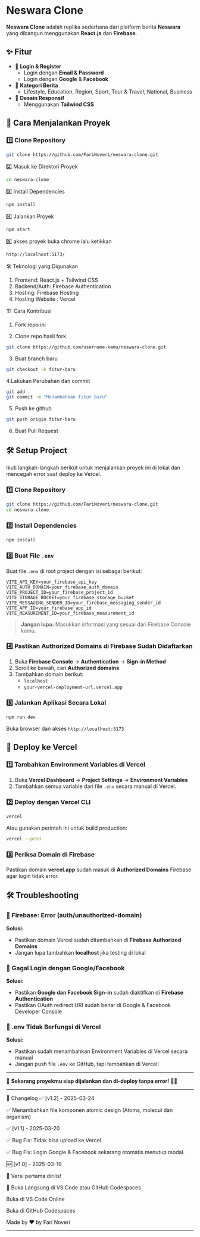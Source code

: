 # Neswara Clone

**Neswara Clone** adalah replika sederhana dari platform berita **Neswara** yang dibangun menggunakan **React.js** dan **Firebase**.

## ✨ Fitur

- 🔐 **Login & Register**
  - Login dengan **Email & Password**
  - Login dengan **Google** & **Facebook**
- 📰 **Kategori Berita**
  - Lifestyle, Education, Region, Sport, Tour & Travel, National, Business
- 🎨 **Desain Responsif**
  - Menggunakan **Tailwind CSS**

## 🚀 Cara Menjalankan Proyek

### 1️⃣ Clone Repository
```sh
git clone https://github.com/FariNoveri/neswara-clone.git
```

2️⃣ Masuk ke Direktori Proyek
```sh
cd neswara-clone
```

3️⃣ Install Dependencies
```sh
npm install
```

4️⃣ Jalankan Proyek
```sh
npm start
```
5️⃣ akses proyek 
buka chrome lalu ketikkan 
```sh
http://localhost:5173/
```

🛠 Teknologi yang Digunakan
1. Frontend: React.js + Tailwind CSS
2. Backend/Auth: Firebase Authentication
3. Hosting: Firebase Hosting
4. Hosting Website : Vercel

🏗️ Cara Kontribusi
1. Fork repo ini

2. Clone repo hasil fork
```sh
git clone https://github.com/username-kamu/neswara-clone.git
```

3. Buat branch baru
```sh
git checkout -b fitur-baru
```

4.Lakukan Perubahan dan commit
```sh
git add .
git commit -m "Menambahkan fitur baru"
```

5. Push ke github
```sh
git push origin fitur-baru
```

6. Buat Pull Request



## 🛠️ Setup Project
Ikuti langkah-langkah berikut untuk menjalankan proyek ini di lokal dan mencegah error saat deploy ke Vercel.

### 1️⃣ Clone Repository
```sh
git clone https://github.com/FariNoveri/neswara-clone.git
cd neswara-clone
```

### 2️⃣ Install Dependencies
```sh
npm install
```

### 3️⃣ Buat File `.env`
Buat file `.env` di root project dengan isi sebagai berikut:
```env
VITE_API_KEY=your_firebase_api_key
VITE_AUTH_DOMAIN=your_firebase_auth_domain
VITE_PROJECT_ID=your_firebase_project_id
VITE_STORAGE_BUCKET=your_firebase_storage_bucket
VITE_MESSAGING_SENDER_ID=your_firebase_messaging_sender_id
VITE_APP_ID=your_firebase_app_id
VITE_MEASUREMENT_ID=your_firebase_measurement_id
```
> **Jangan lupa:** Masukkan informasi yang sesuai dari Firebase Console kamu.

### 4️⃣ Pastikan **Authorized Domains** di Firebase Sudah Didaftarkan
1. Buka **Firebase Console** → **Authentication** → **Sign-in Method**
2. Scroll ke bawah, cari **Authorized domains**
3. Tambahkan domain berikut:
   - `localhost`
   - `your-vercel-deployment-url.vercel.app`

### 5️⃣ Jalankan Aplikasi Secara Lokal
```sh
npm run dev
```
Buka browser dan akses `http://localhost:5173`

## 🚀 Deploy ke Vercel

### 1️⃣ Tambahkan Environment Variables di Vercel
1. Buka **Vercel Dashboard** → **Project Settings** → **Environment Variables**
2. Tambahkan semua variable dari file `.env` secara manual di Vercel.

### 2️⃣ Deploy dengan Vercel CLI
```sh
vercel
```
Atau gunakan perintah ini untuk build production:
```sh
vercel --prod
```

### 3️⃣ Periksa Domain di Firebase
Pastikan domain **vercel.app** sudah masuk di **Authorized Domains** Firebase agar login tidak error.

## 🛠 Troubleshooting
### 🔴 **Firebase: Error (auth/unauthorized-domain)**
**Solusi:**
- Pastikan domain Vercel sudah ditambahkan di **Firebase Authorized Domains**
- Jangan lupa tambahkan **localhost** jika testing di lokal

### 🔴 **Gagal Login dengan Google/Facebook**
**Solusi:**
- Pastikan **Google dan Facebook Sign-in** sudah diaktifkan di **Firebase Authentication**
- Pastikan OAuth redirect URI sudah benar di Google & Facebook Developer Console

### 🔴 **.env Tidak Berfungsi di Vercel**
**Solusi:**
- Pastikan sudah menambahkan Environment Variables di Vercel secara manual
- Jangan push file `.env` ke GitHub, tapi tambahkan di Vercel!

---

🎉 **Sekarang proyekmu siap dijalankan dan di-deploy tanpa error!** 🚀🔥




--------------------------------------------------------------------------------

📌 Changelog
✅ [v1.2] - 2025-03-24

✅ Menambahkan file komponen atomic design (Atoms, molecul dan organism)

✅ [v1.1] - 2025-03-20

✅ Bug Fix: Tidak bisa upload ke Vercel

✅ Bug Fix: Login Google & Facebook sekarang otomatis menutup modal.

🆕 [v1.0] - 2025-03-19

🎉 Versi pertama dirilis!

🔗 Buka Langsung di VS Code atau GitHub Codespaces

Buka di VS Code Online

Buka di GitHub Codespaces

Made by ❤️ by Fari Noveri

--------------------------------------------------------------------------------

